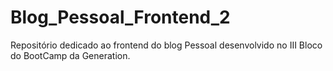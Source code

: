 # Blog_Pessoal_Frontend_2
Repositório dedicado ao frontend do blog Pessoal desenvolvido no III Bloco do BootCamp da Generation.
